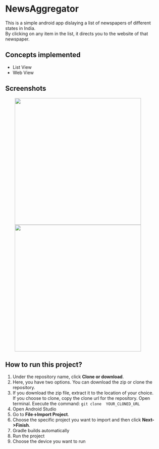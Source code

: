 # NewsAggregator
This is a simple android app dislaying a list of newspapers of different states in India.  
By clicking on any item in the list, it directs you to the website of that newspaper. 

## Concepts implemented
* List View 
* Web View

## Screenshots
<img src="https://cloud.githubusercontent.com/assets/17780399/25563036/c3100c54-2db0-11e7-8583-4d5c810480d4.png" height="400" hspace="30"/>
<img src="https://cloud.githubusercontent.com/assets/17780399/25563037/c7d9830a-2db0-11e7-9431-927ea324b809.png" height="400" hspace="30"/>

## How to run this project?
1. Under the repository name, click **Clone or download**.
2. Here, you have two options. You can download the zip or clone the repository.  
3. If you download the zip file, extract it to the location of your choice.  
   If you choose to clone, copy the clone url for the repository. Open terminal. Execute the command: `git clone  YOUR_CLONED_URL`
4. Open Android Studio
5. Go to **File->Import Project**.
6. Choose the specific project you want to import and then click **Next->Finish**.
7. Gradle builds automatically
8. Run the project
9. Choose the device you want to run
